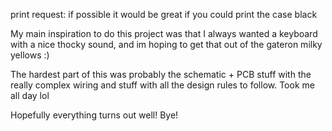 print request: if possible it would be great if you could print the case black

My main inspiration to do this project was that I always wanted a keyboard with a nice thocky sound, and im hoping to get that out of the gateron milky yellows :)

The hardest part of this was probably the schematic + PCB stuff with the really complex wiring and stuff with all the design rules to follow. Took me all day lol

Hopefully everything turns out well! Bye!
